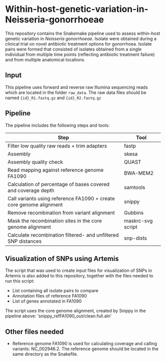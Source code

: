 # Within-host-genetic-variation-in-Neisseria-gonorrhoeae
This repository contains the Snakemake pipeline used to assess within-host genetic variation in _Neisseria gonorrhoeae_. Isolate were obtained during a clinical trial on novel antibiotic treatment options for gonorrhoea. Isolate pairs were formed that consisted of isolates obtained from a single individual from multiple time points (reflecting antibiotic treatment failure) and from multiple anatomical locations. 

## Input
This pipeline uses forward and reverse raw Illumina sequencing reads which are located in the folder `raw_data`. The raw data files should be named `{id}_R1.fastq.gz` and `{id}_R2.fastq.gz`

## Pipeline 
The pipeline includes the following steps and tools:

| Step     | Tool     |   
| ---------|----------|
| Filter low quality raw reads + trim adapters | fastp |
| Assembly | skesa | 
| Assembly quality check | QUAST |
| Read mapping against reference genome FA1090 | BWA-MEM2 |
| Calculation of percentage of bases covered and coverage depth | samtools |
| Call variants using reference FA1090 + create core genome alignment | snippy |
| Remove recombination from variant alignment | Gubbins |
| Mask the recombination sites in the core genome alignment | maskrc-svg script |
| Calculate recombination filtered- and unfiltered SNP distances | snp-dists |

## Visualization of SNPs using Artemis
The script that was used to create input files for visualization of SNPs in Artemis is also added to this repository, together with the files needed to run this script:
 - List containing all isolate pairs to compare
 - Annotation files of reference FA1090
 - List of genes annotated in FA1090

The script uses the core genome alignment, created by Snippy in the pipeline above: 'snippy_refFA1090_out/clean.full.aln'

## Other files needed
- Reference genome FA1090 is used for calculating coverage and calling variants: NC_002946.2. The reference genome should be located in the same directory as the Snakefile.


